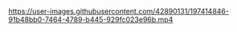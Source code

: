 

https://user-images.githubusercontent.com/42890131/197414846-91b48bb0-7464-4789-b445-929fc023e96b.mp4

